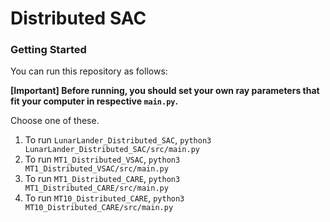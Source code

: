 # Distributed SAC

### Getting Started

You can run this repository as follows:

**[Important] Before running, you should set your own ray parameters that fit your computer in respective `main.py`.**

Choose one of these.

1. To run `LunarLander_Distributed_SAC`, `python3 LunarLander_Distributed_SAC/src/main.py`
2. To run `MT1_Distributed_VSAC`, `python3 MT1_Distributed_VSAC/src/main.py`
3. To run `MT1_Distributed_CARE`, `python3 MT1_Distributed_CARE/src/main.py`
4. To run `MT10_Distributed_CARE`, `python3 MT10_Distributed_CARE/src/main.py`
